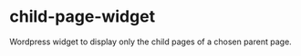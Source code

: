 child-page-widget
=================

Wordpress widget to display only the child pages of a chosen parent page.